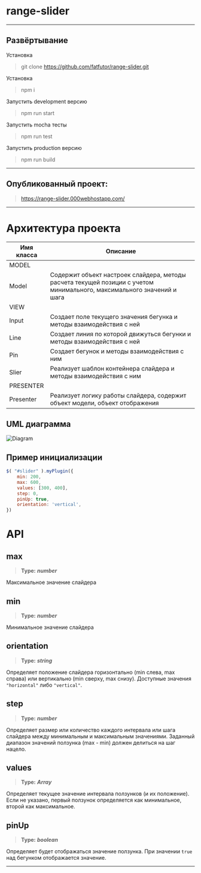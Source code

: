 # range-slider

---

## Развёртывание
Установка
>git clone https://github.com/fatfutor/range-slider.git

Установка
>npm i

Запустить development версию
>npm run start

Запустить mocha тесты
>npm run test

Запустить production версию
>npm run build

---
## Опубликованный проект:
>https://range-slider.000webhostapp.com/


---
# Архитектура проекта

Имя класса      | Описание
----------------|----------------------
MODEL           |
Model           | Содержит объект настроек слайдера, методы расчета текущей позиции с учетом минимального, максимального значений и шага
VIEW            | 
Input           | Создает поле текущего значения бегунка и методы взаимодействия с ней
Line            | Создает линия по которой движуться бегунки и методы взаимодействия с ней
Pin             | Создает бегунок и методы взаимодействия с ним
Slier           | Реализует шаблон контейнера слайдера и методы взаимодействия с ним
PRESENTER       | 
Presenter       | Реализует логику работы слайдера, содержит объект модели, объект отображения



## UML диаграмма

![Diagram](https://github.com/fatfutor/range-slider/blob/master/diagram.jpg)

## Пример инициализации

```JavaScript
$( "#slider" ).myPlugin({
    min: 200,
    max: 600,
    values: [300, 400],
    step: 0,
    pinUp: true,
    orientation: 'vertical',
})
```

# API

## max
>**Type:** ***number***

Максимальное значение слайдера



## min
>**Type:** ***number***

Минимальное значение слайдера


## orientation
>**Type:** ***string***

Определяет положение слайдера горизонтально (min слева, max справа) или вертикально (min сверху, max снизу). Доступные значения ```"horizontal"``` либо ```"vertical"```.


## step
>**Type:** ***number***

Определяет размер или количество каждого интервала или шага слайдера между минимальным и максимальным значениями. Заданный диапазон значений ползунка (max - min) должен делиться на шаг нацело.



## values
>**Type:** ***Array***

Определяет текущее значение интервала ползунков (и их положение). Если не указано, первый ползунок определяется как минимальное, второй как максимальное.



## pinUp
>**Type:** ***boolean***

Определяет будет отображаться значение ползунка. При значении ```true``` над бегунком отображается значение.


---
